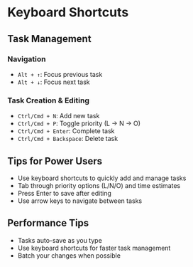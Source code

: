 # Keyboard Shortcuts

## Task Management

### Navigation
- `Alt + ↑`: Focus previous task
- `Alt + ↓`: Focus next task

### Task Creation & Editing
- `Ctrl/Cmd + N`: Add new task
- `Ctrl/Cmd + P`: Toggle priority (L → N → O)
- `Ctrl/Cmd + Enter`: Complete task
- `Ctrl/Cmd + Backspace`: Delete task

## Tips for Power Users
- Use keyboard shortcuts to quickly add and manage tasks
- Tab through priority options (L/N/O) and time estimates
- Press Enter to save after editing
- Use arrow keys to navigate between tasks

## Performance Tips
- Tasks auto-save as you type
- Use keyboard shortcuts for faster task management
- Batch your changes when possible
